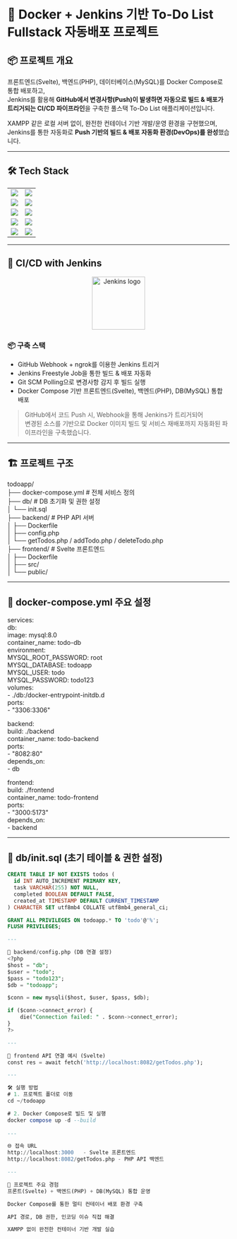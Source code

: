 # 📝 Docker + Jenkins 기반 To-Do List Fullstack 자동배포 프로젝트

## 📦 프로젝트 개요
프론트엔드(Svelte), 백엔드(PHP), 데이터베이스(MySQL)를 Docker Compose로 통합 배포하고,  
Jenkins를 활용해 **GitHub에서 변경사항(Push)이 발생하면 자동으로 빌드 & 배포가 트리거되는 CI/CD 파이프라인**을 구축한 풀스택 To-Do List 애플리케이션입니다.  

XAMPP 같은 로컬 서버 없이, 완전한 컨테이너 기반 개발/운영 환경을 구현했으며,  
Jenkins를 통한 자동화로 **Push 기반의 빌드 & 배포 자동화 환경(DevOps)를 완성**했습니다.  

---

## 🛠️ Tech Stack

<table>
  <tr>
    <td><img src="https://img.shields.io/badge/Svelte-%23FF3E00.svg?style=for-the-badge&logo=svelte&logoColor=white" /></td>
    <td><img src="https://img.shields.io/badge/PHP-777BB4?style=for-the-badge&logo=php&logoColor=white" /></td>
  </tr>
  <tr>
    <td><img src="https://img.shields.io/badge/MySQL-4479A1?style=for-the-badge&logo=mysql&logoColor=white" /></td>
    <td><img src="https://img.shields.io/badge/Docker-2496ED?style=for-the-badge&logo=docker&logoColor=white" /></td>
  </tr>
  <tr>
    <td><img src="https://img.shields.io/badge/Apache-D22128?style=for-the-badge&logo=apache&logoColor=white" /></td>
    <td><img src="https://img.shields.io/badge/HTML5-E34F26?style=for-the-badge&logo=html5&logoColor=white" /></td>
  </tr>
  <tr>
    <td><img src="https://img.shields.io/badge/CSS3-1572B6?style=for-the-badge&logo=css3&logoColor=white" /></td>
    <td><img src="https://img.shields.io/badge/JavaScript-F7DF1E?style=for-the-badge&logo=javascript&logoColor=black" /></td>
  </tr>
  <tr>
    <td><img src="https://img.shields.io/badge/VSCode-007ACC?style=for-the-badge&logo=visual-studio-code&logoColor=white" /></td>
    <td><img src="https://img.shields.io/badge/WSL2-008080?style=for-the-badge&logo=windows&logoColor=white" /></td>
  </tr>
</table>

---

## 🚀 CI/CD with Jenkins

<p align="center">
  <img src="https://www.jenkins.io/images/logos/jenkins/jenkins.png" width="120" alt="Jenkins logo">
</p>  

### 📦 구축 스택  
- GitHub Webhook + ngrok를 이용한 Jenkins 트리거  
- Jenkins Freestyle Job을 통한 빌드 & 배포 자동화  
- Git SCM Polling으로 변경사항 감지 후 빌드 실행  
- Docker Compose 기반 프론트엔드(Svelte), 백엔드(PHP), DB(MySQL) 통합 배포  

> GitHub에서 코드 Push 시, Webhook을 통해 Jenkins가 트리거되어  
> 변경된 소스를 기반으로 Docker 이미지 빌드 및 서비스 재배포까지 자동화된 파이프라인을 구축했습니다.  

---

## 🏗️ 프로젝트 구조
todoapp/  
├── docker-compose.yml # 전체 서비스 정의  
├── db/ # DB 초기화 및 권한 설정  
│ └── init.sql  
├── backend/ # PHP API 서버  
│ ├── Dockerfile  
│ ├── config.php  
│ └── getTodos.php / addTodo.php / deleteTodo.php  
├── frontend/ # Svelte 프론트엔드  
│ ├── Dockerfile  
│ ├── src/  
│ └── public/  

---

## 🐳 docker-compose.yml 주요 설정  
services:  
  db:  
    image: mysql:8.0  
    container_name: todo-db  
    environment:  
      MYSQL_ROOT_PASSWORD: root  
      MYSQL_DATABASE: todoapp  
      MYSQL_USER: todo  
      MYSQL_PASSWORD: todo123  
    volumes:  
      - ./db:/docker-entrypoint-initdb.d  
    ports:  
      - "3306:3306"  

  backend:  
    build: ./backend  
    container_name: todo-backend  
    ports:  
      - "8082:80"  
    depends_on:  
      - db  

  frontend:  
    build: ./frontend  
    container_name: todo-frontend  
    ports:  
      - "3000:5173"  
    depends_on:  
      - backend  

---

## 🐬 db/init.sql (초기 테이블 & 권한 설정)  
```sql
CREATE TABLE IF NOT EXISTS todos (
  id INT AUTO_INCREMENT PRIMARY KEY,
  task VARCHAR(255) NOT NULL,
  completed BOOLEAN DEFAULT FALSE,
  created_at TIMESTAMP DEFAULT CURRENT_TIMESTAMP
) CHARACTER SET utf8mb4 COLLATE utf8mb4_general_ci;

GRANT ALL PRIVILEGES ON todoapp.* TO 'todo'@'%';
FLUSH PRIVILEGES;

---

🐘 backend/config.php (DB 연결 설정)
<?php
$host = "db";
$user = "todo";
$pass = "todo123";
$db = "todoapp";

$conn = new mysqli($host, $user, $pass, $db);

if ($conn->connect_error) {
    die("Connection failed: " . $conn->connect_error);
}
?>

---

📡 frontend API 연결 예시 (Svelte)  
const res = await fetch('http://localhost:8082/getTodos.php');

---

🛠️ 실행 방법  
# 1. 프로젝트 폴더로 이동  
cd ~/todoapp  

# 2. Docker Compose로 빌드 및 실행  
docker compose up -d --build  
  
---

🌐 접속 URL  
http://localhost:3000	- Svelte 프론트엔드  
http://localhost:8082/getTodos.php - PHP API 백엔드  

---

🚀 프로젝트 주요 경험  
프론트(Svelte) + 백엔드(PHP) + DB(MySQL) 통합 운영  

Docker Compose를 통한 멀티 컨테이너 배포 환경 구축  

API 경로, DB 권한, 인코딩 이슈 직접 해결  

XAMPP 없이 완전한 컨테이너 기반 개발 실습  
